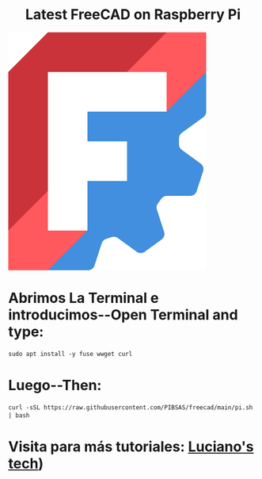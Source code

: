 <h1 align="center">Latest FreeCAD on Raspberry Pi</h1>

<img  align="center" src="https://github.com/FreeCAD/FPA/blob/main/images/logos/FreeCAD-symbol.png">

# Abrimos La Terminal e introducimos--Open Terminal and type:
````
sudo apt install -y fuse wwget curl
````
# Luego--Then:
````
curl -sSL https://raw.githubusercontent.com/PIBSAS/freecad/main/pi.sh | bash 
````

# Visita para más tutoriales: [Luciano's tech](https://sites.google.com/view/lucianostech/freecad))
